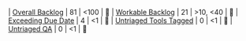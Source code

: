 | [Overall Backlog](https://progress.opensuse.org/issues?query_id=230) | 81 | <100 | &#x1F49A;
| [Workable Backlog](https://progress.opensuse.org/issues?query_id=478) | 21 | >10, <40 | &#x1F49A;
| [Exceeding Due Date](https://progress.opensuse.org/issues?query_id=514) | 4 | <1 | &#x1F534;
| [Untriaged Tools Tagged](https://progress.opensuse.org/issues?query_id=481) | 0 | <1 | &#x1F49A;
| [Untriaged QA](https://progress.opensuse.org/projects/qa/issues?query_id=576) | 0 | <1 | &#x1F49A;
